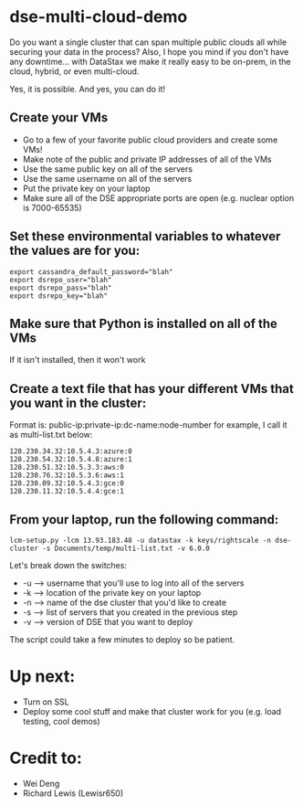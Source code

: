 # dse-multi-cloud-demo
Do you want a single cluster that can span multiple public clouds all while securing your data in the process? Also, I hope you mind if you don't have any downtime... with DataStax we make it really easy to be on-prem, in the cloud, hybrid, or even multi-cloud.  

Yes, it is possible. And yes, you can do it!

## Create your VMs
* Go to a few of your favorite public cloud providers and create some VMs!
* Make note of the public and private IP addresses of all of the VMs
* Use the same public key on all of the servers
* Use the same username on all of the servers
* Put the private key on your laptop
* Make sure all of the DSE appropriate ports are open (e.g. nuclear option is 7000-65535)

## Set these environmental variables to whatever the values are for you:
```
export cassandra_default_password="blah"
export dsrepo_user="blah"
export dsrepo_pass="blah"
export dsrepo_key="blah"
```

## Make sure that Python is installed on all of the VMs
If it isn't installed, then it won't work

## Create a text file that has your different VMs that you want in the cluster:
Format is: public-ip:private-ip:dc-name:node-number for example, I call it as multi-list.txt below:
```
128.230.34.32:10.5.4.3:azure:0
128.230.54.32:10.5.4.8:azure:1
128.230.51.32:10.5.3.3:aws:0
128.230.76.32:10.5.3.6:aws:1
128.230.09.32:10.5.4.3:gce:0
128.230.11.32:10.5.4.4:gce:1
```

## From your laptop, run the following command:
`lcm-setup.py -lcm 13.93.183.48 -u datastax -k keys/rightscale -n dse-cluster -s Documents/temp/multi-list.txt -v 6.0.0`

Let's break down the switches:
* -u --> username that you'll use to log into all of the servers
* -k --> location of the private key on your laptop 
* -n --> name of the dse cluster that you'd like to create
* -s --> list of servers that you created in the previous step
* -v --> version of DSE that you want to deploy

The script could take a few minutes to deploy so be patient.

# Up next:
* Turn on SSL
* Deploy some cool stuff and make that cluster work for you (e.g. load testing, cool demos)

# Credit to:
* Wei Deng 
* Richard Lewis (Lewisr650)
